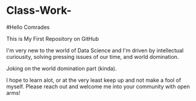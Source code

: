 # Class-Work-

#Hello Comrades

This is My First Repository on GitHub

I'm very new to the world of Data Science and I'm driven by intellectual curiousity, solving pressing issues of our time, and world domination. 

Joking on the world domination part (kinda). 

I hope to learn alot, or at the very least keep up and not make a fool of myself. Please reach out and welcome me into your community with open arms! 
